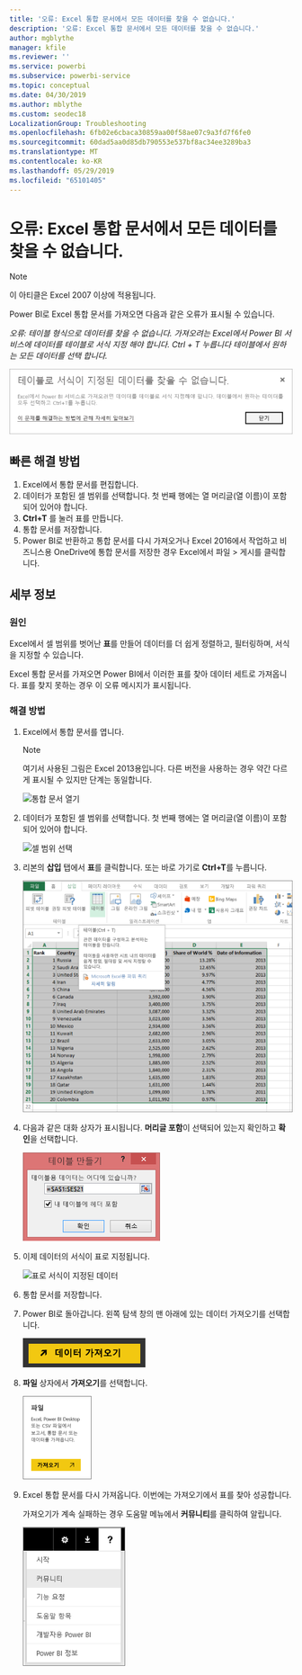 ```yaml
---
title: '오류: Excel 통합 문서에서 모든 데이터를 찾을 수 없습니다.'
description: '오류: Excel 통합 문서에서 모든 데이터를 찾을 수 없습니다.'
author: mgblythe
manager: kfile
ms.reviewer: ''
ms.service: powerbi
ms.subservice: powerbi-service
ms.topic: conceptual
ms.date: 04/30/2019
ms.author: mblythe
ms.custom: seodec18
LocalizationGroup: Troubleshooting
ms.openlocfilehash: 6fb02e6cbaca30859aa00f58ae07c9a3fd7f6fe0
ms.sourcegitcommit: 60dad5aa0d85db790553e537bf8ac34ee3289ba3
ms.translationtype: MT
ms.contentlocale: ko-KR
ms.lasthandoff: 05/29/2019
ms.locfileid: "65101405"
---
```

# <a name="error-we-couldnt-find-any-data-in-your-excel-workbook"></a>오류: Excel 통합 문서에서 모든 데이터를 찾을 수 없습니다.

>[!NOTE]  
>이 아티클은 Excel 2007 이상에 적용됩니다.

Power BI로 Excel 통합 문서를 가져오면 다음과 같은 오류가 표시될 수 있습니다.

*오류: 테이블 형식으로 데이터를 찾을 수 없습니다. 가져오려는 Excel에서 Power BI 서비스에 데이터를 테이블로 서식 지정 해야 합니다. Ctrl + T 누릅니다 테이블에서 원하는 모든 데이터를 선택 합니다.*

![통합 문서에서 데이터를 찾을 수 없습니다.](media/service-admin-troubleshoot-excel-workbook-data/power-bi-we-couldnt-find-any-data.png)

## <a name="quick-solution"></a>빠른 해결 방법
1. Excel에서 통합 문서를 편집합니다.
2. 데이터가 포함된 셀 범위를 선택합니다. 첫 번째 행에는 열 머리글(열 이름)이 포함되어 있어야 합니다.
3. **Ctrl+T** 를 눌러 표를 만듭니다.
4. 통합 문서를 저장합니다.
5. Power BI로 반환하고 통합 문서를 다시 가져오거나 Excel 2016에서 작업하고 비즈니스용 OneDrive에 통합 문서를 저장한 경우 Excel에서 파일 > 게시를 클릭합니다.

## <a name="details"></a>세부 정보
### <a name="cause"></a>원인
Excel에서 셀 범위를 벗어난 **표**를 만들어 데이터를 더 쉽게 정렬하고, 필터링하며, 서식을 지정할 수 있습니다.

Excel 통합 문서를 가져오면 Power BI에서 이러한 표를 찾아 데이터 세트로 가져옵니다. 표를 찾지 못하는 경우 이 오류 메시지가 표시됩니다.

### <a name="solution"></a>해결 방법
1. Excel에서 통합 문서를 엽니다. 
    >[!NOTE]
    >여기서 사용된 그림은 Excel 2013용입니다. 다른 버전을 사용하는 경우 약간 다르게 표시될 수 있지만 단계는 동일합니다.
    
    ![통합 문서 열기](media/service-admin-troubleshoot-excel-workbook-data/power-bi-troubleshoot-excel-worksheet-1.png)
2. 데이터가 포함된 셀 범위를 선택합니다. 첫 번째 행에는 열 머리글(열 이름)이 포함되어 있어야 합니다.
   
    ![셀 범위 선택](media/service-admin-troubleshoot-excel-workbook-data/power-bi-troubleshoot-excel-worksheet-2.png)
3. 리본의 **삽입** 탭에서 **표**를 클릭합니다. 또는 바로 가기로 **Ctrl+T**를 누릅니다.
   
    ![테이블 삽입](media/service-admin-troubleshoot-excel-workbook-data/power-bi-troubleshoot-excel-worksheet-3.png)
4. 다음과 같은 대화 상자가 표시됩니다. **머리글 포함**이 선택되어 있는지 확인하고 **확인**을 선택합니다.
   
    ![테이블 만들기](media/service-admin-troubleshoot-excel-workbook-data/power-bi-troubleshoot-excel-create-table.png)
5. 이제 데이터의 서식이 표로 지정됩니다.
   
    ![표로 서식이 지정된 데이터](media/service-admin-troubleshoot-excel-workbook-data/power-bi-troubleshoot-excel-table.png)
6. 통합 문서를 저장합니다.
7. Power BI로 돌아갑니다. 왼쪽 탐색 창의 맨 아래에 있는 데이터 가져오기를 선택합니다.
   
    ![데이터 가져오기](media/service-admin-troubleshoot-excel-workbook-data/power-bi-get-data.png)
8. **파일** 상자에서 **가져오기**를 선택합니다.
   
    ![파일 가져오기](media/service-admin-troubleshoot-excel-workbook-data/power-bi-get-files.png)
9. Excel 통합 문서를 다시 가져옵니다. 이번에는 가져오기에서 표를 찾아 성공합니다.
   
    가져오기가 계속 실패하는 경우 도움말 메뉴에서 **커뮤니티**를 클릭하여 알립니다.
   
    ![커뮤니티 링크](media/service-admin-troubleshoot-excel-workbook-data/power-bi-question-menu-community.png)
